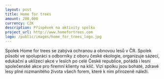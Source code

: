 ```yaml
---
layout: post
title: Home for trees
amount: 200,000
currency: CZK
description: Příspěvek na aktivity spolku
project_url: http://www.homefortrees.com
logo: /public/images/home_for_trees_logo.jpg
---
```


Spolek Home for trees se zabývá ochranou a obnovou lesů v ČR. Spolek působí ve spolupráci s odborníky z oboru české ekologie, organizuje sázecí, edukační a uklízecí akce v lesích po celé České republice, pořádá i lesní společenské akce pro firemní klienty na klíč. Vizí spolku jsou bohaté, zdravé lesy plné rozmanitého života všech forem, které k nim přirozeně náleží.
